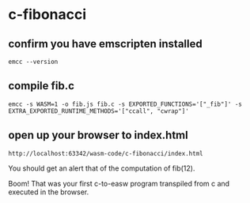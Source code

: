 # c-fibonacci


## confirm you have emscripten installed
``` 
emcc --version
```

## compile fib.c
``` 
emcc -s WASM=1 -o fib.js fib.c -s EXPORTED_FUNCTIONS='["_fib"]' -s EXTRA_EXPORTED_RUNTIME_METHODS='["ccall", "cwrap"]'
```

## open up your browser to index.html
``` 
http://localhost:63342/wasm-code/c-fibonacci/index.html
```
You should get an alert that of the computation of fib(12).

Boom! That was your first c-to-easw program transpiled from c and executed in the browser.





